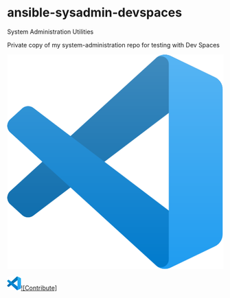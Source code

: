 # ansible-sysadmin-devspaces

System Administration Utilities

Private copy of my system-administration repo for testing with Dev Spaces

[![Contribute](images/visual-studio-code.svg)](https://devspaces.apps.sno1.keyvan.home#https://github.com/scdaniels/ansible-sysadmin-devspaces)


<img src="images/vscode.png?raw=true" alt="GitHub Icon" style="width:32px;height:32px;">[![Contribute]](https://devspaces.apps.sno1.keyvan.home#https://github.com/scdaniels/ansible-sysadmin-devspaces)
